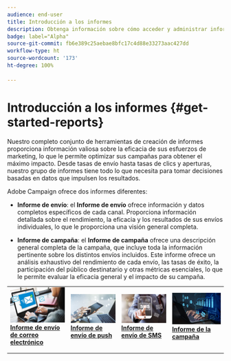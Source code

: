 ```yaml
---
audience: end-user
title: Introducción a los informes
description: Obtenga información sobre cómo acceder y administrar informes en Campaign Web
badge: label="Alpha"
source-git-commit: fb6e389c25aebae8bfc17c4d88e33273aac427dd
workflow-type: ht
source-wordcount: '173'
ht-degree: 100%

---
```


# Introducción a los informes {#get-started-reports}

Nuestro completo conjunto de herramientas de creación de informes proporciona información valiosa sobre la eficacia de sus esfuerzos de marketing, lo que le permite optimizar sus campañas para obtener el máximo impacto. Desde tasas de envío hasta tasas de clics y aperturas, nuestro grupo de informes tiene todo lo que necesita para tomar decisiones basadas en datos que impulsen los resultados.

Adobe Campaign ofrece dos informes diferentes:

* **Informe de envío**: el **Informe de envío** ofrece información y datos completos específicos de cada canal. Proporciona información detallada sobre el rendimiento, la eficacia y los resultados de sus envíos individuales, lo que le proporciona una visión general completa.

* **Informe de campaña**: el **Informe de campaña** ofrece una descripción general completa de la campaña, que incluye toda la información pertinente sobre los distintos envíos incluidos. Este informe ofrece un análisis exhaustivo del rendimiento de cada envío, las tasas de éxito, la participación del público destinatario y otras métricas esenciales, lo que le permite evaluar la eficacia general y el impacto de su campaña.



<table style="table-layout:fixed"><tr style="border: 0;">
<td>
<a href="email-report.md">
<img alt="Posible cliente" src="assets/do-not-localize/email_report.jpeg">
</a>
<div><a href="email-report.md"><strong>Informe de envío de correo electrónico</strong>
</div>
<p>
</td>
<td>
<a href="push-report.md">
<img alt="Poco frecuente" src="assets/do-not-localize/push_report.jpeg">
</a>
<div>
<a href="push-report.md"><strong> Informe de envío de push<strong></strong></a>
</div>
<p></td>
<td>
<a href="sms-report.md">
<img alt="Validación" src="assets/do-not-localize/sms_report.png">
</a>
<div>
<a href="sms-report.md"><strong> Informe de envío de SMS</strong></a>
</div>
<p>
</td>
<td>
<a href="campaign-reports.md">
<img alt="Validación" src="assets/do-not-localize/campaign_report.jpeg">
</a>
<div>
<a href="campaign-reports.md"><strong>Informe de la campaña</strong></a>
</div>
<p>
</td>
</tr></table>
